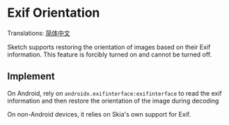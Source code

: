 # Exif Orientation

Translations: [简体中文](exif_orientation_zh.md)

Sketch supports restoring the orientation of images based on their Exif information. This feature is
forcibly turned on and cannot be turned off.

## Implement

On Android, rely on `androidx.exifinterface:exifinterface` to read the exif information and then
restore the orientation of the image during decoding

On non-Android devices, it relies on Skia's own support for Exif.